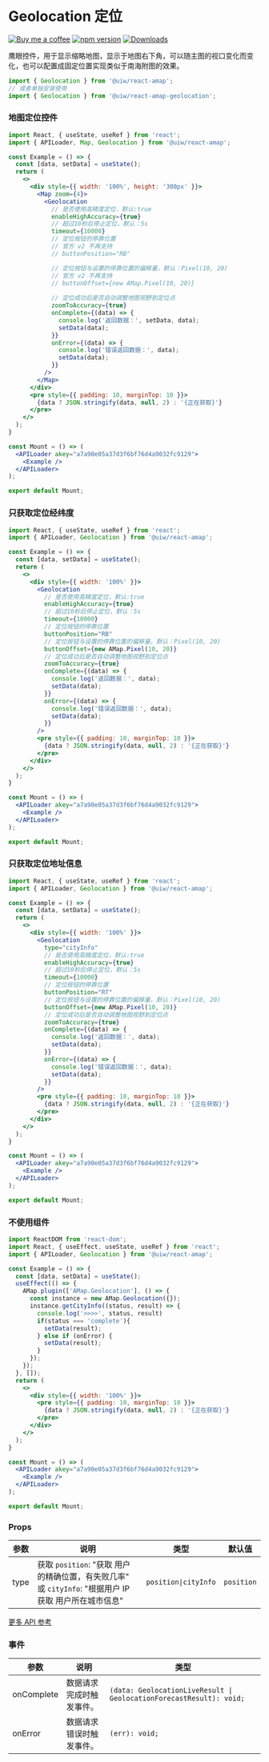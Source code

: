 Geolocation 定位
===

[![Buy me a coffee](https://img.shields.io/badge/Buy%20me%20a%20coffee-048754?logo=buymeacoffee)](https://jaywcjlove.github.io/#/sponsor)
[![npm version](https://img.shields.io/npm/v/@uiw/react-amap-geolocation.svg)](https://www.npmjs.com/package/@uiw/react-amap-geolocation)
[![Downloads](https://img.shields.io/npm/dm/@uiw/react-amap-geolocation.svg?style=flat)](https://www.npmjs.com/package/@uiw/react-amap-geolocation)

鹰眼控件，用于显示缩略地图，显示于地图右下角，可以随主图的视口变化而变化，也可以配置成固定位置实现类似于南海附图的效果。

```jsx
import { Geolocation } from '@uiw/react-amap';
// 或者单独安装使用
import { Geolocation } from '@uiw/react-amap-geolocation';
```

### 地图定位控件

```jsx mdx:preview
import React, { useState, useRef } from 'react';
import { APILoader, Map, Geolocation } from '@uiw/react-amap';

const Example = () => {
  const [data, setData] = useState();
  return (
    <>
      <div style={{ width: '100%', height: '300px' }}>
        <Map zoom={4}>
          <Geolocation
            // 是否使用高精度定位，默认:true
            enableHighAccuracy={true}
            // 超过10秒后停止定位，默认：5s
            timeout={10000}
            // 定位按钮的停靠位置
            // 官方 v2 不再支持
            // buttonPosition="RB"

            // 定位按钮与设置的停靠位置的偏移量，默认：Pixel(10, 20)
            // 官方 v2 不再支持
            // buttonOffset={new AMap.Pixel(10, 20)}
            
            // 定位成功后是否自动调整地图视野到定位点
            zoomToAccuracy={true}
            onComplete={(data) => {
              console.log('返回数据：', setData, data);
              setData(data);
            }}
            onError={(data) => {
              console.log('错误返回数据：', data);
              setData(data);
            }}
          />
        </Map>
      </div>
      <pre style={{ padding: 10, marginTop: 10 }}>
        {data ? JSON.stringify(data, null, 2) : '{正在获取}'}
      </pre>
    </>
  );
}

const Mount = () => (
  <APILoader akey="a7a90e05a37d3f6bf76d4a9032fc9129">
    <Example />
  </APILoader>
);

export default Mount;
```

### 只获取定位经纬度

```jsx mdx:preview
import React, { useState, useRef } from 'react';
import { APILoader, Geolocation } from '@uiw/react-amap';

const Example = () => {
  const [data, setData] = useState();
  return (
    <>
      <div style={{ width: '100%' }}>
        <Geolocation
          // 是否使用高精度定位，默认:true
          enableHighAccuracy={true}
          // 超过10秒后停止定位，默认：5s
          timeout={10000}
          // 定位按钮的停靠位置
          buttonPosition="RB"
          // 定位按钮与设置的停靠位置的偏移量，默认：Pixel(10, 20)
          buttonOffset={new AMap.Pixel(10, 20)}
          // 定位成功后是否自动调整地图视野到定位点
          zoomToAccuracy={true}
          onComplete={(data) => {
            console.log('返回数据：', data);
            setData(data);
          }}
          onError={(data) => {
            console.log('错误返回数据：', data);
            setData(data);
          }}
        />
        <pre style={{ padding: 10, marginTop: 10 }}>
          {data ? JSON.stringify(data, null, 2) : '{正在获取}'}
        </pre>
      </div>
    </>
  );
}

const Mount = () => (
  <APILoader akey="a7a90e05a37d3f6bf76d4a9032fc9129">
    <Example />
  </APILoader>
);

export default Mount;
```

### 只获取定位地址信息

```jsx mdx:preview
import React, { useState, useRef } from 'react';
import { APILoader, Geolocation } from '@uiw/react-amap';

const Example = () => {
  const [data, setData] = useState();
  return (
    <>
      <div style={{ width: '100%' }}>
        <Geolocation
          type="cityInfo"
          // 是否使用高精度定位，默认:true
          enableHighAccuracy={true}
          // 超过10秒后停止定位，默认：5s
          timeout={10000}
          // 定位按钮的停靠位置
          buttonPosition="RT"
          // 定位按钮与设置的停靠位置的偏移量，默认：Pixel(10, 20)
          buttonOffset={new AMap.Pixel(10, 20)}
          // 定位成功后是否自动调整地图视野到定位点
          zoomToAccuracy={true}
          onComplete={(data) => {
            console.log('返回数据：', data);
            setData(data);
          }}
          onError={(data) => {
            console.log('错误返回数据：', data);
            setData(data);
          }}
        />
        <pre style={{ padding: 10, marginTop: 10 }}>
          {data ? JSON.stringify(data, null, 2) : '{正在获取}'}
        </pre>
      </div>
    </>
  );
}

const Mount = () => (
  <APILoader akey="a7a90e05a37d3f6bf76d4a9032fc9129">
    <Example />
  </APILoader>
);

export default Mount;
```

### 不使用组件

```jsx mdx:preview
import ReactDOM from 'react-dom';
import React, { useEffect, useState, useRef } from 'react';
import { APILoader, Geolocation } from '@uiw/react-amap';

const Example = () => {
  const [data, setData] = useState();
  useEffect(() => {
    AMap.plugin(['AMap.Geolocation'], () => {
      const instance = new AMap.Geolocation({});
      instance.getCityInfo((status, result) => {
        console.log('>>>>', status, result)
        if(status === 'complete'){
          setData(result);
        } else if (onError) {
          setData(result);
        }
      });
    });
  }, []);
  return (
    <>
      <div style={{ width: '100%' }}>
        <pre style={{ padding: 10, marginTop: 10 }}>
          {data ? JSON.stringify(data, null, 2) : '{正在获取}'}
        </pre>
      </div>
    </>
  );
}

const Mount = () => (
  <APILoader akey="a7a90e05a37d3f6bf76d4a9032fc9129">
    <Example />
  </APILoader>
);

export default Mount;
```

### Props

| 参数 | 说明 | 类型 | 默认值 |
|--------- |-------- |--------- |-------- |
| type | 获取 `position`: "获取 用户的精确位置，有失败几率" 或 `cityInfo`: "根据用户 IP 获取 用户所在城市信息" | `position\|cityInfo` | `position` |

[更多 API 参考](https://github.com/uiwjs/react-amap/blob/bb001782e6daa9c28923dcffa131e15885d15fe0/packages/types/src/services.d.ts#L90-L143)

### 事件

| 参数 | 说明 | 类型 |
| ---- | ---- | ---- |
| onComplete | 数据请求完成时触发事件。 | `(data: GeolocationLiveResult \| GeolocationForecastResult): void;` |
| onError | 数据请求错误时触发事件。 | `(err): void;` |